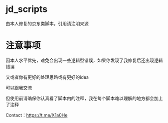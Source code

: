 # jd_scripts
由本人修复的京东类脚本，引用请注明来源

# 注意事项
因本人水平优先，难免会出现一些逻辑型错误，如果你发现了我修复后还出现逻辑错误

又或者你有更好的处理思路或有更好的idea

可以跟我交流

但使用前请确保你认真看了脚本内的注释，我在每个脚本难以理解的地方都会加上了注释

Contact：https://t.me/X1a0He
